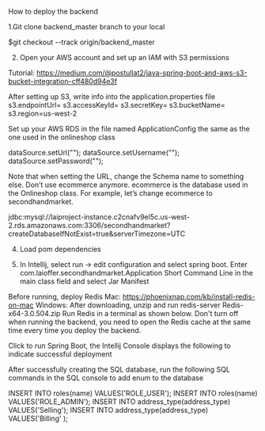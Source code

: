 How to deploy the backend

1.Git clone backend_master branch to your local

$git checkout --track origin/backend_master

2. Open your AWS account and set up an IAM with S3 permissions

Tutorial: https://medium.com/@postullat2/java-spring-boot-and-aws-s3-bucket-integration-cff480d94e3f

After setting up S3, write info into the application.properties file s3.endpointUrl= s3.accessKeyId= s3.secretKey= s3.bucketName= s3.region=us-west-2

Set up your AWS RDS in the file named ApplicationConfig the same as the one used in the onlineshop class

dataSource.setUrl(""); dataSource.setUsername(""); dataSource.setPassword("");

Note that when setting the URL, change the Schema name to something else. Don’t use ecommerce anymore. ecommerce is the database used in the Onlineshop class. For example, let’s change ecommerce to secondhandmarket.

jdbc:mysql://laiproject-instance.c2cnafv9el5c.us-west-2.rds.amazonaws.com:3306/secondhandmarket?createDatabaseIfNotExist=true&serverTimezone=UTC

4. Load pom dependencies

5. In Intellij, select run → edit configuration and select spring boot. Enter com.laioffer.secondhandmarket.Application Short Command Line in the main class field and select Jar Manifest

Before running, deploy Redis Mac: https://phoenixnap.com/kb/install-redis-on-mac Windows: After downloading, unzip and run redis-server Redis-x64-3.0.504.zip
Run Redis in a terminal as shown below. Don't turn off when running the backend, you need to open the Redis cache at the same time every time you deploy the backend.

Click to run Spring Boot, the Intellij Console displays the following to indicate successful deployment

After successfully creating the SQL database, run the following SQL commands in the SQL console to add enum to the database

INSERT INTO roles(name) VALUES('ROLE_USER'); INSERT INTO roles(name) VALUES('ROLE_ADMIN'); INSERT INTO address_type(address_type) VALUES('Selling'); INSERT INTO address_type(address_type) VALUES('Billing' );

